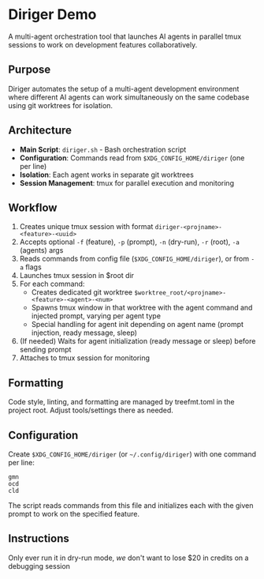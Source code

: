 # Diriger Demo

A multi-agent orchestration tool that launches AI agents in parallel tmux sessions to work on development features collaboratively.

## Purpose

Diriger automates the setup of a multi-agent development environment where different AI agents can work simultaneously on the same codebase using git worktrees for isolation.

## Architecture

- **Main Script**: `diriger.sh` - Bash orchestration script
- **Configuration**: Commands read from `$XDG_CONFIG_HOME/diriger` (one per line)
- **Isolation**: Each agent works in separate git worktrees
- **Session Management**: tmux for parallel execution and monitoring

## Workflow

1. Creates unique tmux session with format `diriger-<projname>-<feature>-<uuid>`
2. Accepts optional `-f` (feature), `-p` (prompt), `-n` (dry-run), `-r` (root), `-a` (agents) args
3. Reads commands from config file (`$XDG_CONFIG_HOME/diriger`), or from `-a` flags
4. Launches tmux session in $root dir
5. For each command:
   - Creates dedicated git worktree `$worktree_root/<projname>-<feature>-<agent>-<num>`
   - Spawns tmux window in that worktree with the agent command and injected prompt, varying per agent type
   - Special handling for agent init depending on agent name (prompt injection, ready message, sleep)
6. (If needed) Waits for agent initialization (ready message or sleep) before sending prompt
7. Attaches to tmux session for monitoring

## Formatting

Code style, linting, and formatting are managed by treefmt.toml in the project root. Adjust tools/settings there as needed.

## Configuration

Create `$XDG_CONFIG_HOME/diriger` (or `~/.config/diriger`) with one command per line:

```
gmn
ocd
cld
```

The script reads commands from this file and initializes each with the given prompt to work on the specified feature.

## Instructions

Only ever run it in dry-run mode, *we* don't want to lose $20 in credits on a
debugging session
